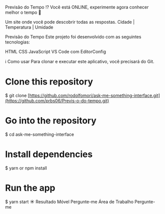 Previsão do Tempo   ⁉️
Você está ONLINE, experimente agora conhecer melhor o tempo 🎉

Um site onde você pode descobrir todas as respostas.
Cidade    |    Temperatura   |    Umidade

Previsão do Tempo
Este projeto foi desenvolvido com as seguintes tecnologias:

HTML
CSS
JavaScript
VS Code com EditorConfig

ℹ️ Como usar
Para clonar e executar este aplicativo, você precisará do Git.

# Clone this repository
$ git clone [https://github.com/rodolfomori/ask-me-something-interface.git](https://github.com/prbs06/Previs-o-do-tempo.git)

# Go into the repository
$ cd ask-me-something-interface

# Install dependencies
$ yarn or npm install

# Run the app
$ yarn start
☀️ Resultado
Móvel
Pergunte-me
Área de Trabalho
Pergunte-me
